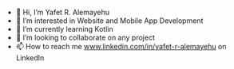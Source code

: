 - 👋 Hi, I’m Yafet R. Alemayehu
- 👀 I’m interested in Website and Mobile App Development
- 🌱 I’m currently learning Kotlin
- 💞️ I’m looking to collaborate on any project
- 📫 How to reach me www.linkedin.com/in/yafet-r-alemayehu on LinkedIn

<!---
Memento-Morii/Memento-Morii is a ✨ special ✨ repository because its `README.md` (this file) appears on your GitHub profile.
You can click the Preview link to take a look at your changes.
--->
